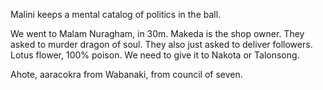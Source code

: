 Malini keeps a mental catalog of politics in the ball. 

We went to Malam Nuragham, in 30m. Makeda is the shop owner. They asked to murder dragon of soul. They also just asked to deliver followers. Lotus flower, 100% poison. We need to give it to Nakota or Talonsong.

Ahote, aaracokra from Wabanaki, from council of seven.